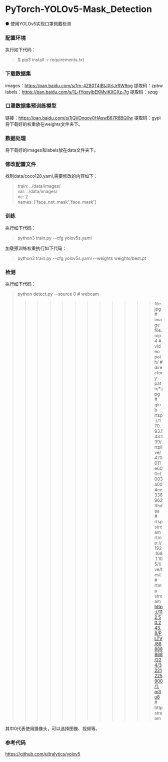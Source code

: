 # PyTorch-YOLOv5-Mask_Detection
● 使用YOLOv5实现口罩佩戴检测

### 配置环境
执行如下代码：
> $ pip3 install -r requirements.txt
### 下载数据集 
images：https://pan.baidu.com/s/1m-4Z80T4IBtJXrlJrRW9pg  提取码：zpbw  
labels：https://pan.baidu.com/s/1L-fYqoylbEKMyiKXCXz-7g  提取码：szqg
### 口罩数据集预训练模型
链接：https://pan.baidu.com/s/1jQVOnqoy0HAswB67R8BQ0w 提取码：gypi  
将下载好的权重放在weights文件夹下。
### 数据处理
将下载好的images和labels放在data文件夹下。
### 修改配置文件
找到data/coco128.yaml,需要修改的内容如下：
> train: ../data/images/   
> val: ../data/images/    
> nc: 2  
> names: ['face_not_mask','face_mask']  
### 训练
执行如下代码：
> python3 train.py --cfg yolov5s.yaml

加载预训练权重执行如下代码：
> python3 train.py --cfg yolov5s.yaml --weights weights/best.pt

### 检测
执行如下代码：
> python detect.py --source 0  # webcam  
> > > > > > > > > > > >  file.jpg  # image   
> > > > > > > > > > > >  file.mp4  # video  
> > > > > > > > > > > >  path/  # directory  
> > > > > > > > > > > >  path/*.jpg  # glob  
> > > > > > > > > > > >  rtsp://170.93.143.139/rtplive/470011e600ef003a004ee33696235daa  # rtsp stream  
> > > > > > > > > > > >  rtmp://192.168.1.105/live/test  # rtmp stream  
> > > > > > > > > > > >  http://112.50.243.8/PLTV/88888888/224/3221225900/1.m3u8  # http stream    
                            
其中0代表使用摄像头，可以选择图像、视频等。

### 参考代码
https://github.com/ultralytics/yolov5
